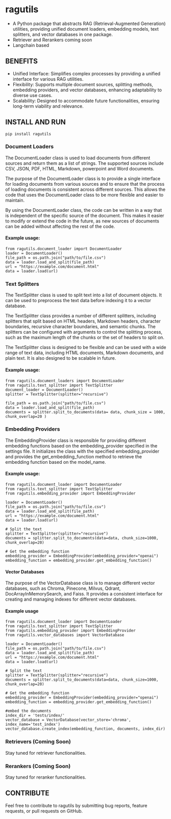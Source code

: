 # **ragutils**
* A Python package that abstracts RAG (Retrieval-Augmented Generation) utilities, providing unified document loaders, embedding models, text splitters, and vector databases in one package.
* Retriever and Rerankers coming soon
* Langchain based

## **BENEFITS**
* Unified Interface: Simplifies complex processes by providing a unified interface for various RAG utilities.
* Flexibility: Supports multiple document sources, splitting methods, embedding providers, and vector databases, enhancing adaptability to diverse use cases.
* Scalability: Designed to accommodate future functionalities, ensuring long-term viability and relevance.

## **INSTALL AND RUN**
    pip install ragutils

### **Document Loaders**
The DocumentLoader class is used to load documents from different sources and return them as a list of strings. The supported sources include CSV, JSON, PDF, HTML, Markdown, powerpoint and Word documents.

The purpose of the DocumentLoader class is to provide a single interface for loading documents from various sources and to ensure that the process of loading documents is consistent across different sources. This allows the code that uses the DocumentLoader class to be more flexible and easier to maintain.

By using the DocumentLoader class, the code can be written in a way that is independent of the specific source of the document. This makes it easier to modify or extend the code in the future, as new sources of documents can be added without affecting the rest of the code.

#### Example usage:
    from ragutils.document_loader import DocumentLoader
    loader = DocumentLoader()
    file_path = os.path.join("path/to/file.csv")
    data = loader.load_and_split(file_path)
    url = "https://example.com/document.html"
    data = loader.load(url)

### **Text Splitters**
The TextSplitter class is used to split text into a list of document objects. It can be used to preprocess the text data before indexing it to a vector database.

The TextSplitter class provides a number of different splitters, including splitters that split based on HTML headers, Markdown headers, character boundaries, recursive character boundaries, and semantic chunks. The splitters can be configured with arguments to control the splitting process, such as the maximum length of the chunks or the set of headers to split on.

The TextSplitter class is designed to be flexible and can be used with a wide range of text data, including HTML documents, Markdown documents, and plain text. It is also designed to be scalable in future.

#### Example usage:
    from ragutils.document_loaders import DocumentLoader
    from ragutils.text_splitter import TextSplitter
    document_loader = DocumentLoader()
    splitter = TextSplitter(splitter="recursive")

    file_path = os.path.join("path/to/file.csv")
    data = loader.load_and_split(file_path)
    documents = splitter.split_to_documents(data= data, chunk_size = 1000, chunk_overlap=20 )

### **Embedding Providers**
The EmbeddingProvider class is responsible for providing different embedding functions based on the embedding_provider specified in the settings file. It initializes the class with the specified embedding_provider and provides the get_embedding_function method to retrieve the embedding function based on the model_name.

#### Example usage:
    from ragutils.document_loader import DocumentLoader
    from ragutils.text_splitter import TextSplitter
    from ragutils.embedding_provider import EmbeddingProvider

    loader = DocumentLoader()
    file_path = os.path.join("path/to/file.csv")
    data = loader.load_and_split(file_path)
    url = "https://example.com/document.html"
    data = loader.load(url)

    # Split the text
    splitter = TextSplitter(splitter="recursive")
    documents = splitter.split_to_documents(data=data, chunk_size=1000, chunk_overlap=20)

    # Get the embedding function
    embedding_provider = EmbeddingProvider(embedding_provider="openai")
    embedding_function = embedding_provider.get_embedding_function()

#### **Vector Databases**
The purpose of the VectorDatabase class is to manage different vector databases, such as Chroma, Pinecone, Milvus, Qdrant, DocArrayInMemorySearch, and Faiss. It provides a consistent interface for creating and managing indexes for different vector databases.

#### Example usage
    from ragutils.document_loader import DocumentLoader
    from ragutils.text_splitter import TextSplitter
    from ragutils.embedding_provider import EmbeddingProvider
    from ragutils.vector_databases import VectorDatabase

    loader = DocumentLoader()
    file_path = os.path.join("path/to/file.csv")
    data = loader.load_and_split(file_path)
    url = "https://example.com/document.html"
    data = loader.load(url)

    # Split the text
    splitter = TextSplitter(splitter="recursive")
    documents = splitter.split_to_documents(data=data, chunk_size=1000, chunk_overlap=20)

    # Get the embedding function
    embedding_provider = EmbeddingProvider(embedding_provider="openai")
    embedding_function = embedding_provider.get_embedding_function()

    #embed the documents
    index_dir = 'tests/index/'
    vector_database = VectorDatabase(vector_store='chroma', index_name='test_index')
    vector_database.create_index(embedding_function, documents, index_dir)

### **Retrievers (Coming Soon)**
Stay tuned for retriever functionalities.

### **Rerankers (Coming Soon)**
Stay tuned for reranker functionalities.

## **CONTRIBUTE**
Feel free to contribute to ragutils by submitting bug reports, feature requests, or pull requests on GitHub.

